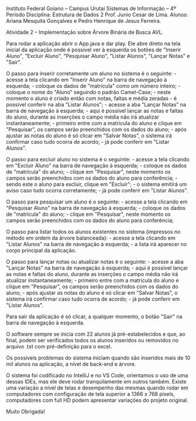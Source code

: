 Instituto Federal Goiano – Campus Urutaí
Sistemas de Informação – 4º Período
Disciplina: Estrutura de Dados 2
Prof. Junio Cesar de Lima.
Alunos: Ariana Mesquita Gonçalves e Pedro Henrique de Jesus Ferreira.

Atividade 2 – Implementação sobre Árvore Binária de Busca AVL.

Para rodar a aplicação abrir o App.java e dar play.
Ele abre direto na tela inicial da aplicação onde é possível ver à esquerda os botões de "Inserir Aluno", "Excluir Aluno",
"Pesquisar Aluno", "Listar Alunos", "Lançar Notas" e "Sair".

O passo para inserir corretamente um aluno no sistema é o seguinte:
    - acesse a tela clicando em "Inserir Aluno" na barra de navegação à esquerda;
    - coloque os dados de "matrícula" como um número inteiro;
    - coloque o nome do "Aluno" seguindo o padrão Camel-Case;
    - neste momento o aluno é criado então com notas, faltas e média zeradas - é possível conferir na aba "Listar Alunos";
    - acesse a aba "Lançar Notas" na barra de navegação à esquerda;
    - aqui é possível lançar as notas e faltas do aluno, durante as inserções o campo média não irá atualizar instantaneamente;
    - primeiro entre com a matrícula do aluno e clique em "Pesquisar", os campos serão preenchidos com os dados do aluno;
    - após ajustar as notas do aluno é só clicar em "Salvar Notas", o sistema irá confirmar caso tudo ocorra de acordo;
    - já pode conferir em "Listar Alunos".

O passo para excluir aluno no sistema é o seguinte:
    - acesse a tela clicando em "Excluir Aluno" na barra de navegação à esquerda;
    - coloque os dados de "matrícula" do aluno;
    - clique em "Pesquisar", neste momento os campos serão preenchidos com os dados do aluno para conferência;
    - sendo este o aluno para excluir, clique em "Excluir";
    - o sistema emitirá um aviso caso tudo ocorra corretamente;
    - já pode conferir em "Listar Alunos".

O passo para pesquisar um aluno é o seguinte:
    - acesse a tela clicando em "Pesquisar Aluno" na barra de navegação à esquerda;
    - coloque os dados de "matrícula" do aluno;
    - clique em "Pesquisar", neste momento os campos serão preenchidos com os dados do aluno para conferência;

O passo para listar todos os alunos existentes no sistema (impressos no método em ordem da árvore balanceada):
    - acesse a tela clicando em "Listar Alunos" na barra de navegação à esquerda;
    - a lista irá aparecer no corpo principal da aplicação.

O passo para lançar notas ou atualizar notas é o seguinte:
    - acesse a aba "Lançar Notas" na barra de navegação à esquerda;
    - aqui é possível lançar as notas e faltas do aluno, durante as inserções o campo média não irá atualizar instantaneamente;
    - primeiro entre com a matrícula do aluno e clique em "Pesquisar", os campos serão preenchidos com os dados do aluno;
    - após ajustar as notas do aluno é só clicar em "Salvar Notas", o sistema irá confirmar caso tudo ocorra de acordo;
    - já pode conferir em "Listar Alunos".

Para sair da aplicação é só clicar, a qualquer momento, o botão "Sair" na barra de navegação à esquerda.

O software sempre se inicia com 22 alunos já pré-estabelecidos e que, ao final, podem ser verificados todos os alunos inseridos ou removidos no arquivo .txt com pré-definição para o excel.

Os possíveis problemas do sistema iniciam quando são inseridos mais de 10 mil alunos na aplicação, a nível de back-end e árvore. 

O sistema foi codificado no IntelliJ e no VS Code, orientamos o uso de uma dessas IDEs, mas ele deve rodar tranquilamente em outros também. Existe uma variação a nível de telas e desempenho das mesmas quando rodar em computadores com configuração de tela superior a 1366 x 768 pixels, computadores com full HD podem apresentar variações do projeto original.


Muito Obrigada!
